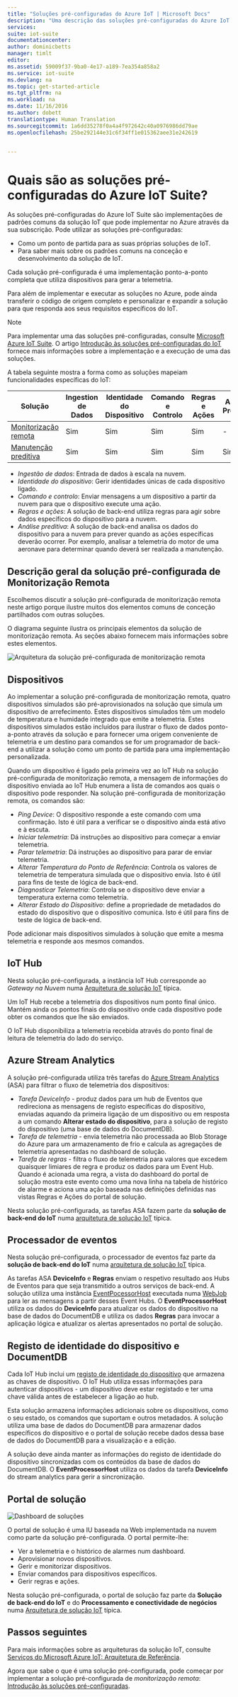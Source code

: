 ```yaml
---
title: "Soluções pré-configuradas do Azure IoT | Microsoft Docs"
description: "Uma descrição das soluções pré-configuradas do Azure IoT e da sua arquitetura com ligações para recursos adicionais."
services: 
suite: iot-suite
documentationcenter: 
author: dominicbetts
manager: timlt
editor: 
ms.assetid: 59009f37-9ba0-4e17-a189-7ea354a858a2
ms.service: iot-suite
ms.devlang: na
ms.topic: get-started-article
ms.tgt_pltfrm: na
ms.workload: na
ms.date: 11/16/2016
ms.author: dobett
translationtype: Human Translation
ms.sourcegitcommit: 1a6dd35278f0a4a4f972642c40a0976986dd79ae
ms.openlocfilehash: 25be292144e31c6f34ff1e015362aee31e242619


---
```

# <a name="what-are-the-azure-iot-suite-preconfigured-solutions"></a>Quais são as soluções pré-configuradas do Azure IoT Suite?
As soluções pré-configuradas do Azure IoT Suite são implementações de padrões comuns da solução IoT que pode implementar no Azure através da sua subscrição. Pode utilizar as soluções pré-configuradas:

* Como um ponto de partida para as suas próprias soluções de IoT.
* Para saber mais sobre os padrões comuns na conceção e desenvolvimento da solução de IoT.

Cada solução pré-configurada é uma implementação ponto-a-ponto completa que utiliza dispositivos para gerar a telemetria.

Para além de implementar e executar as soluções no Azure, pode ainda transferir o código de origem completo e personalizar e expandir a solução para que responda aos seus requisitos específicos do IoT.

> [!NOTE]
> Para implementar uma das soluções pré-configuradas, consulte [Microsoft Azure IoT Suite][lnk-azureiotsuite]. O artigo [Introdução às soluções pré-configuradas do IoT][lnk-getstarted-preconfigured] fornece mais informações sobre a implementação e a execução de uma das soluções.
> 
> 

A tabela seguinte mostra a forma como as soluções mapeiam funcionalidades específicas do IoT:

| Solução | Ingestion de Dados | Identidade do Dispositivo | Comando e Controlo | Regras e Ações | Análise Preditiva |
| --- | --- | --- | --- | --- | --- |
| [Monitorização remota][lnk-getstarted-preconfigured] |Sim |Sim |Sim |Sim |- |
| [Manutenção preditiva][lnk-predictive-maintenance] |Sim |Sim |Sim |Sim |Sim |

* *Ingestão de dados*: Entrada de dados à escala na nuvem.
* *Identidade do dispositivo*: Gerir identidades únicas de cada dispositivo ligado.
* *Comando e controlo*: Enviar mensagens a um dispositivo a partir da nuvem para que o dispositivo execute uma ação.
* *Regras e ações*: A solução de back-end utiliza regras para agir sobre dados específicos do dispositivo para a nuvem.
* *Análise preditiva*: A solução de back-end analisa os dados do dispositivo para a nuvem para prever quando as ações específicas deverão ocorrer. Por exemplo, analisar a telemetria do motor de uma aeronave para determinar quando deverá ser realizada a manutenção.

## <a name="remote-monitoring-preconfigured-solution-overview"></a>Descrição geral da solução pré-configurada de Monitorização Remota
Escolhemos discutir a solução pré-configurada de monitorização remota neste artigo porque ilustre muitos dos elementos comuns de conceção partilhados com outras soluções.

O diagrama seguinte ilustra os principais elementos da solução de monitorização remota. As seções abaixo fornecem mais informações sobre estes elementos.

![Arquitetura da solução pré-configurada de monitorização remota][img-remote-monitoring-arch]

## <a name="devices"></a>Dispositivos
Ao implementar a solução pré-configurada de monitorização remota, quatro dispositivos simulados são pré-aprovisionados na solução que simula um dispositivo de arrefecimento. Estes dispositivos simulados têm um modelo de temperatura e humidade integrado que emite a telemetria. Estes dispositivos simulados estão incluídos para ilustrar o fluxo de dados ponto-a-ponto através da solução e para fornecer uma origem conveniente de telemetria e um destino para comandos se for um programador de back-end a utilizar a solução como um ponto de partida para uma implementação personalizada.

Quando um dispositivo é ligado pela primeira vez ao IoT Hub na solução pré-configurada de monitorização remota, a mensagem de informações do dispositivo enviada ao IoT Hub enumera a lista de comandos aos quais o dispositivo pode responder. Na solução pré-configurada de monitorização remota, os comandos são: 

* *Ping Device*: O dispositivo responde a este comando com uma confirmação. Isto é útil para a verificar se o dispositivo ainda está ativo e à escuta.
* *Iniciar telemetria*: Dá instruções ao dispositivo para começar a enviar telemetria.
* *Parar telemetria*: Dá instruções ao dispositivo para parar de enviar telemetria.
* *Alterar Temperatura do Ponto de Referência*: Controla os valores de telemetria de temperatura simulada que o dispositivo envia. Isto é útil para fins de teste de lógica de back-end.
* *Diagnosticar Telemetria*: Controla se o dispositivo deve enviar a temperatura externa como telemetria.
* *Alterar Estado do Dispositivo*: define a propriedade de metadados do estado do dispositivo que o dispositivo comunica. Isto é útil para fins de teste de lógica de back-end.

Pode adicionar mais dispositivos simulados à solução que emite a mesma telemetria e responde aos mesmos comandos. 

## <a name="iot-hub"></a>IoT Hub
Nesta solução pré-configurada, a instância IoT Hub corresponde ao *Gateway na Nuvem* numa [Arquitetura de solução IoT][lnk-what-is-azure-iot] típica.

Um IoT Hub recebe a telemetria dos dispositivos num ponto final único. Mantém ainda os pontos finais do dispositivo onde cada dispositivo pode obter os comandos que lhe são enviados.

O IoT Hub disponibiliza a telemetria recebida através do ponto final de leitura de telemetria do lado do serviço.

## <a name="azure-stream-analytics"></a>Azure Stream Analytics
A solução pré-configurada utiliza três tarefas do [Azure Stream Analytics][lnk-asa] (ASA) para filtrar o fluxo de telemetria dos dispositivos:

* *Tarefa DeviceInfo* - produz dados para um hub de Eventos que redireciona as mensagens de registo específicas do dispositivo, enviadas aquando da primeira ligação de um dispositivo ou em resposta a um comando **Alterar estado do dispositivo**, para a solução de registo do dispositivo (uma base de dados do DocumentDB). 
* *Tarefa de telemetria* - envia telemetria não processada ao Blob Storage do Azure para um armazenamento de frio e calcula as agregações de telemetria apresentadas no dashboard de solução.
* *Tarefa de regras* - filtra o fluxo de telemetria para valores que excedem quaisquer limiares de regra e produz os dados para um Event Hub. Quando é acionada uma regra, a vista do dashboard do portal de solução mostra este evento como uma nova linha na tabela de histórico de alarme e aciona uma ação baseada nas definições definidas nas vistas Regras e Ações do portal de solução.

Nesta solução pré-configurada, as tarefas ASA fazem parte da **solução de back-end do IoT** numa [arquitetura de solução IoT][lnk-what-is-azure-iot] típica.

## <a name="event-processor"></a>Processador de eventos
Nesta solução pré-configurada, o processador de eventos faz parte da **solução de back-end do IoT** numa [arquitetura de solução IoT][lnk-what-is-azure-iot] típica.

As tarefas ASA **DeviceInfo** e **Regras** enviam o respetivo resultado aos Hubs de Eventos para que seja transmitido a outros serviços de back-end. A solução utiliza uma instância [EventPocessorHost][lnk-event-processor] executada numa [WebJob][lnk-web-job] para ler as mensagens a partir desses Event Hubs. O **EventProcessorHost** utiliza os dados do **DeviceInfo** para atualizar os dados do dispositivo na base de dados do DocumentDB e utiliza os dados **Regras** para invocar a aplicação lógica e atualizar os alertas apresentados no portal de solução.

## <a name="device-identity-registry-and-documentdb"></a>Registo de identidade do dispositivo e DocumentDB
Cada IoT Hub inclui um [registo de identidade do dispositivo][lnk-identity-registry] que armazena as chaves de dispositivo. O IoT Hub utiliza essas informações para autenticar dispositivos - um dispositivo deve estar registado e ter uma chave válida antes de estabelecer a ligação ao hub.

Esta solução armazena informações adicionais sobre os dispositivos, como o seu estado, os comandos que suportam e outros metadados. A solução utiliza uma base de dados do DocumentDB para armazenar dados específicos do dispositivo e o portal de solução recebe dados dessa base de dados do DocumentDB para a visualização e a edição.

A solução deve ainda manter as informações do registo de identidade do dispositivo sincronizadas com os conteúdos da base de dados do DocumentDB. O **EventProcessorHost** utiliza os dados da tarefa **DeviceInfo** do stream analytics para gerir a sincronização.

## <a name="solution-portal"></a>Portal de solução
![Dashboard de soluções][img-dashboard]

O portal de solução é uma IU baseada na Web implementada na nuvem como parte da solução pré-configurada. O portal permite-lhe:

* Ver a telemetria e o histórico de alarmes num dashboard.
* Aprovisionar novos dispositivos.
* Gerir e monitorizar dispositivos.
* Enviar comandos para dispositivos específicos.
* Gerir regras e ações.

Nesta solução pré-configurada, o portal de solução faz parte da **Solução de back-end do IoT** e do **Processamento e conectividade de negócios** numa [Arquitetura de solução IoT][lnk-what-is-azure-iot] típica.

## <a name="next-steps"></a>Passos seguintes
Para mais informações sobre as arquiteturas da solução IoT, consulte [Serviços do Microsoft Azure IoT: Arquitetura de Referência][lnk-refarch].

Agora que sabe o que é uma solução pré-configurada, pode começar por implementar a solução pré-configurada de *monitorização remota*: [Introdução às soluções pré-configuradas][lnk-getstarted-preconfigured].

[img-remote-monitoring-arch]: ./media/iot-suite-what-are-preconfigured-solutions/remote-monitoring-arch1.png
[img-dashboard]: ./media/iot-suite-what-are-preconfigured-solutions/dashboard.png
[lnk-what-is-azure-iot]: iot-suite-what-is-azure-iot.md
[lnk-asa]: https://azure.microsoft.com/documentation/services/stream-analytics/
[lnk-event-processor]: ../event-hubs/event-hubs-programming-guide.md#event-processor-host
[lnk-web-job]: ../app-service-web/web-sites-create-web-jobs.md
[lnk-identity-registry]: ../iot-hub/iot-hub-devguide-identity-registry.md
[lnk-predictive-maintenance]: iot-suite-predictive-overview.md
[lnk-azureiotsuite]: https://www.azureiotsuite.com/
[lnk-refarch]: http://download.microsoft.com/download/A/4/D/A4DAD253-BC21-41D3-B9D9-87D2AE6F0719/Microsoft_Azure_IoT_Reference_Architecture.pdf
[lnk-getstarted-preconfigured]: iot-suite-getstarted-preconfigured-solutions.md



<!--HONumber=Nov16_HO3-->


